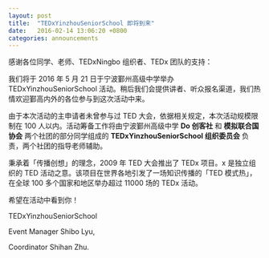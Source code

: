```yaml
---
layout: post
title:  "TEDxYinzhouSeniorSchool 即将到来"
date:   2016-02-14 13:06:20 +0800
categories: announcements
---
```

感谢各位同学、老师、TEDxNingbo 组织者、TEDx 团队的支持：

我们将于 2016 年 5 月 21 日于宁波鄞州高级中学举办 TEDxYinzhouSeniorSchool 活动。稍后我们会提供讲者、听众报名渠道，我们热情欢迎鄞高内外的各位参与到这次活动中来。

由于本次活动的主申请者未曾参与过 TED 大会，依据相关规定，本次活动规模限制在 100 人以内。活动筹备工作将由宁波鄞州高级中学 **Do 创客社** 和 **模拟联合国协会** 两个社团的部分同学组成的 **TEDxYinzhouSeniorSchool 组织委员会** 负责，两个社团的指导老师辅助。

秉承着「传播创想」的理念，2009 年 TED 大会推出了 TEDx 项目。x 是独立组织的 TED 活动之意。该项目在世界各地引发了一场知识传播的「TED 模式热」，在全球 100 多个国家和地区举办超过 11000 场的 TEDx 活动。

希望在活动中看到你！

TEDxYinzhouSeniorSchool

Event Manager Shibo Lyu,

Coordinator Shihan Zhu.

